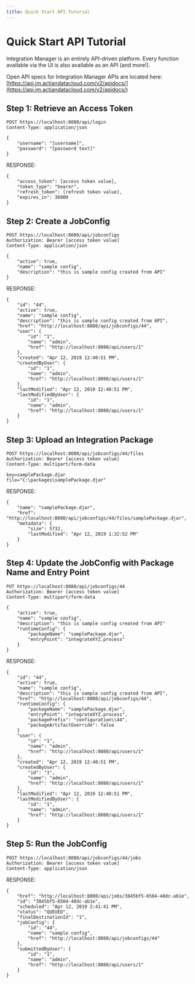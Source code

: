 ```yaml
---
title: Quick Start API Tutorial
---
```


# Quick Start API Tutorial

Integration Manager is an entirely API-driven platform. Every function available via the UI is also available as an API (and more!).

Open API specs for Integration Manager APIs are located here: [https://api.im.actiandatacloud.com/v2/apidocs/](https://api.im.actiandatacloud.com/v2/apidocs/)

## Step 1: Retrieve an Access Token
```
POST https://localhost:8080/api/login
Content-Type: application/json

{
    "username": "[username]",
    "password": "[password text]"
}
```
RESPONSE:
```
{
    "access_token": [access token value],
    "token_type": "bearer",
    "refresh_token": [refresh token value],
    "expires_in": 36000
}
```

## Step 2: Create a JobConfig
```
POST https://localhost:8080/api/jobconfigs
Authorization: Bearer [access token value]
Content-Type: application/json

{
    "active": true,
    "name": "sample config",
    "description": "this is sample config created from API"
}
```
RESPONSE:
```
{
    "id": "44",
    "active": true,
    "name": "sample config",
    "description": "this is sample config created from API",
    "href": "http://localhost:8080/api/jobconfigs/44",
    "user": {
        "id": "1",
        "name": "admin",
        "href": "http://localhost:8080/api/users/1"
    },
    "created": "Apr 12, 2019 12:40:51 PM",
    "createdByUser": {
        "id": "1",
        "name": "admin",
        "href": "http://localhost:8080/api/users/1"
    },
    "lastModified": "Apr 12, 2019 12:40:51 PM",
    "lastModifiedByUser": {
        "id": "1",
        "name": "admin",
        "href": "http://localhost:8080/api/users/1"
    }
}
```

## Step 3: Upload an Integration Package
```
POST https://localhost:8080/api/jobconfigs/44/files
Authorization: Bearer [access token value]
Content-Type: multipart/form-data

key=samplePackage.djar
file="C:\packages\samplePackage.djar"
```
RESPONSE:
```
{
    "name": "samplePackage.djar",
    "href": "http://localhost:8080/api/jobconfigs/44/files/samplePackage.djar",
    "metadata": {
        "size": 5732,
        "lastModified": "Apr 12, 2019 1:32:52 PM"
    }
}
```

## Step 4: Update the JobConfig with Package Name and Entry Point
```
PUT https://localhost:8080/api/jobconfigs/44
Authorization: Bearer [access token value]
Content-Type: multipart/form-data

{
    "active": true,
    "name": "sample config",
    "description": "this is sample config created from API"
	"runtimeConfig": {
		"packageName": "samplePackage.djar",
		"entryPoint": "integrateXYZ.process"
	}
}
```
RESPONSE:
```
{
    "id": "44",
    "active": true,
    "name": "sample config",
    "description": "this is sample config created from API",
    "href": "http://localhost:8080/api/jobconfigs/44",
	"runtimeConfig": {
		"packageName": "samplePackage.djar",
		"entryPoint": "integrateXYZ.process",
        "packagePrefix": "configuration\\44",
        "packageArtifactOverride": false
	}
    "user": {
        "id": "1",
        "name": "admin",
        "href": "http://localhost:8080/api/users/1"
    },
    "created": "Apr 12, 2019 12:40:51 PM",
    "createdByUser": {
        "id": "1",
        "name": "admin",
        "href": "http://localhost:8080/api/users/1"
    },
    "lastModified": "Apr 12, 2019 12:40:51 PM",
    "lastModifiedByUser": {
        "id": "1",
        "name": "admin",
        "href": "http://localhost:8080/api/users/1"
    }
}
```

## Step 5: Run the JobConfig
```
POST https://localhost:8080/api/jobconfigs/44/jobs
Authorization: Bearer [access token value]
Content-Type: application/json
```
RESPONSE:
```
{
    "href": "http://localhost:8080/api/jobs/3845bf5-6504-48dc-ab1e",
    "id": "3845bf5-6504-48dc-ab1e",
    "scheduled": "Apr 12, 2019 2:41:41 PM",
    "status": "QUEUED",
    "finalDestinationId": "1",
    "jobConfig": {
        "id": "44",
        "name": "sample config",
        "href": "http://localhost:8080/api/jobconfigs/44"
    },
    "submittedByUser": {
        "id": "1",
        "name": "admin",
        "href": "http://localhost:8080/api/users/1"
    }
}  
```
